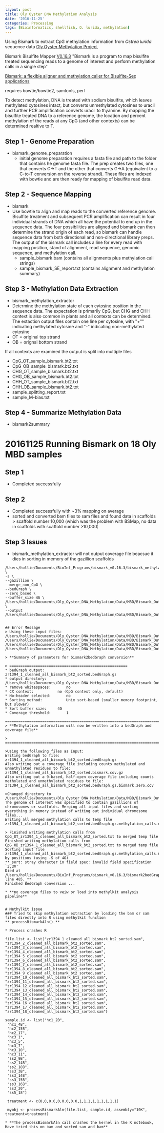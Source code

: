 ```yaml
---
layout: post
title: Oly Oyster DNA Methylation Analysis
date: '2016-11-25'
categories: Processing
tags: [Bioinformatics, shellfish, O. lurida, methylation]
---
```



Using Bismark to extract CpG methylation information from _Ostrea lurida_ sequence data [Oly Oyster Methylation Project](https://github.com/hputnam/Oly_Oyster_DNA_Methylation)

Bismark Bisulfite Mapper [V0.16.3](https://rawgit.com/FelixKrueger/Bismark/master/Docs/Bismark_User_Guide.html) "Bismark is a program to map bisulfite treated sequencing reads to a genome of interest and perform methylation calls in a single step"

[Bismark: a flexible aligner and methylation caller for Bisulfite-Seq applications](https://www.ncbi.nlm.nih.gov/pubmed/21493656)

requires bowtie/bowtie2, samtools, perl

To detect methylation, DNA is treated with sodium bisulfite, which leaves methylated cytosines intact, but converts unmethylated cytosines to uracil and further PCR amplification converts uracil to thyamine.  By mapping the bisulfite treated DNA to a reference genome, the location and percent methylation of the reads at any CpG (and other contexts) can be determined realtive to T.

## Step 1 - Genome Preparation

* bismark_genome_preparation
	* initial genome preparation requires a fasta file and path to the folder that contains he genome fasta file.  The prep creates two files, one that converts C->T  and the other that converts G->A (equivalent to a C-to-T conversion on the reverse strand). These files are indexed with bowtie and are then ready for mapping of bisulfite read data.

## Step 2 - Sequence Mapping

* bismark
* 	Use bowtie to align and map reads to the converted reference genome. Bisulfite treatment and subsequent PCR amplification can result in four individual strands of DNA which all have the potential to end up in the sequence data. The four possibilities are aligned and bismark can then determine the strand origin of each read, so bismark can handle sequence data from both directional and non-directional library preps. The output of the bismark call includes  a line for every read with mapping position, stand of alignment, read sequence, genomic sequence, and methylation call.
	* sample_bismark.bam (contains all alignments plus methylation call strings) 
	* sample_bismark_SE_report.txt (contains alignment and methylation summary)
	
## Step 3 - Methylation Data Extraction

* bismark_methylation_extractor
* Determine the methylation state of each cytosine position in the sequence data. The expectation is primarily CpG, but CHG and CHH context is also common in plants and all contexts can be determined. The extaction output files contain one line per cytosine, with "+"" indicating methylated cytosine and "-" indicating non-methylated cytosine
* OT = original top strand
* OB = orignal bottom strand

If all contexts are examined the output is split into multiple files * CpG_OT_sample_bismark.bt2.txt* CpG_OB_sample_bismark.bt2.txt* CHG_OT_sample_bismark.bt2.txt* CHG_OB_sample_bismark.bt2.txt* CHH_OT_sample_bismark.bt2.txt* CHH_OB_sample_bismark.bt2.txt* sample_splitting_report.txt* sample_M-bias.txt
## Step 4 - Summarize Methylation Data
* bismark2summary


# 20161125 Running Bismark on 18 Oly MBD samples

## Step 1 

* Completed successfully

## Step 2 

* Completed successfully with ~3% mapping on average
* sorted and converted bam files to sam files and found data in scaffolds > scaffold number 10,000 (which was the problem with BSMap, no data in scaffolds with scaffold number >10,000)
## Step 3 Issues
* bismark_methylation_extractor will not output coverage file beacsue it dies in sorting in memory of the gazillion scaffolds
```%%bash
/Users/hollie/Documents/BioInf_Programs/bismark_v0.16.3/bismark_methylation_extractor \
-s \
--gazillion \
--merge_non_CpG \
--bedGraph \
--zero_based \
--buffer_size 4G \
/Users/hollie/Documents/Oly_Oyster_DNA_Methylation/Data/MBD/Bismark_Output/zr1394_1_cleaned_all_bismark_bt2_sorted.bam \
--output /Users/hollie/Documents/Oly_Oyster_DNA_Methylation/Data/MBD/Bismark_Output/Methy_extract_sorted```


## Error Message
> Using these input files: /Users/hollie/Documents/Oly_Oyster_DNA_Methylation/Data/MBD/Bismark_Output/Methy_extract_sorted/CpG_OT_zr1394_1_cleaned_all_bismark_bt2_sorted.txt /Users/hollie/Documents/Oly_Oyster_DNA_Methylation/Data/MBD/Bismark_Output/Methy_extract_sorted/CpG_OB_zr1394_1_cleaned_all_bismark_bt2_sorted.txt /Users/hollie/Documents/Oly_Oyster_DNA_Methylation/Data/MBD/Bismark_Output/Methy_extract_sorted/Non_CpG_OT_zr1394_1_cleaned_all_bismark_bt2_sorted.txt /Users/hollie/Documents/Oly_Oyster_DNA_Methylation/Data/MBD/Bismark_Output/Methy_extract_sorted/Non_CpG_OB_zr1394_1_cleaned_all_bismark_bt2_sorted.bam.txt

> **Summary of parameters for bismark2bedGraph conversion**

> ======================================================
* bedGraph output:		zr1394_1_cleaned_all_bismark_bt2_sorted.bedGraph.gz
* output directory:		/Users/hollie/Documents/Oly_Oyster_DNA_Methylation/Data/MBD/Bismark_Output/Methy_extract_sorted/<
* remove whitespaces:		no
* CX context:			no (CpG context only, default)
* No-header selected:		no
* Sorting method:			Unix sort-based (smaller memory footprint, but slower)
* Sort buffer size:		4G
* Coverage threshold:		1

=============================================================================
> **Methylation information will now be written into a bedGraph and coverage file**

> =============================================================================

>Using the following files as Input:
Writing bedGraph to file: zr1394_1_cleaned_all_bismark_bt2_sorted.bedGraph.gz
Also writing out a coverage file including counts methylated and unmethylated residues to file: zr1394_1_cleaned_all_bismark_bt2_sorted.bismark.cov.gz
Also writing out a 0-based, half-open coverage file including counts methylated and unmethylated residues to file: zr1394_1_cleaned_all_bismark_bt2_sorted.bedGraph.gz.bismark.zero.cov

>Changed directory to /Users/hollie/Documents/Oly_Oyster_DNA_Methylation/Data/MBD/Bismark_Output/Methy_extract_sorted/
The genome of interest was specified to contain gazillions of chromosomes or scaffolds. Merging all input files and sorting everything in memory instead of writing out individual chromosome files...
Writing all merged methylation calls to temp file zr1394_1_cleaned_all_bismark_bt2_sorted.bedGraph.gz.methylation_calls.merged

> Finished writing methylation calls from CpG_OT_zr1394_1_cleaned_all_bismark_bt2_sorted.txt to merged temp file
Finished writing methylation calls from CpG_OB_zr1394_1_cleaned_all_bismark_bt2_sorted.txt to merged temp file
Sorting input file zr1394_1_cleaned_all_bismark_bt2_sorted.bedGraph.gz.methylation_calls.merged by positions (using -S of 4G)
**_sort: stray character in field spec: invalid field specification `3,3V'
Died at /Users/hollie/Documents/BioInf_Programs/bismark_v0.16.3/bismark2bedGraph line 485._**
Finished BedGraph conversion ...

* **no coverage files to veiw or load into methylkit analysis pipeline**


# Methylkit issue
### Tried to skip methylation extraction by loading the bam or sam files directly into R using methylkit function **_processBismarkAln()_** 

* Process crashes R

file.list <- list("zr1394_1_cleaned_all_bismark_bt2_sorted.sam",
"zr1394_2_cleaned_all_bismark_bt2_sorted.sam",
"zr1394_3_cleaned_all_bismark_bt2_sorted.sam",
"zr1394_4_cleaned_all_bismark_bt2_sorted.sam",
"zr1394_5_cleaned_all_bismark_bt2_sorted.sam",
"zr1394_6_cleaned_all_bismark_bt2_sorted.sam",
"zr1394_7_cleaned_all_bismark_bt2_sorted.sam",
"zr1394_8_cleaned_all_bismark_bt2_sorted.sam",
"zr1394_9_cleaned_all_bismark_bt2_sorted.sam",
"zr1394_10_cleaned_all_bismark_bt2_sorted.sam",
"zr1394_11_cleaned_all_bismark_bt2_sorted.sam",
"zr1394_12_cleaned_all_bismark_bt2_sorted.sam",
"zr1394_13_cleaned_all_bismark_bt2_sorted.sam",
"zr1394_14_cleaned_all_bismark_bt2_sorted.sam",
"zr1394_15_cleaned_all_bismark_bt2_sorted.sam",
"zr1394_16_cleaned_all_bismark_bt2_sorted.sam",
"zr1394_17_cleaned_all_bismark_bt2_sorted.sam",
"zr1394_18_cleaned_all_bismark_bt2_sorted.sam")

sample.id <- list("hc1_2B",
 "hc1_4B",
 "hc2_15B",
 "hc2_17",
 "hc3_1",
 "hc3_5",
 "hc3_7",
 "hc3_10",
 "hc3_11",
 "ss2_9B",
 "ss2_14B",
 "ss2_18B",
 "ss3_3B",
 "ss3_14B",
 "ss3_15B",
 "ss3_16B",
 "ss3_20",
 "ss5_18")
 
 treatment <- c(0,0,0,0,0,0,0,0,0,1,1,1,1,1,1,1,1,1)
 
 myobj <- processBismarkAln(file.list, sample.id, assembly="10K", treatment=treatment)
 
* **The processBismarkAln call crashes the kernel in the R notebook, Have tried this on bam and sorted sam and bam**


